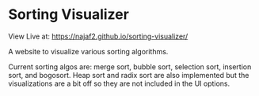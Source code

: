 # Sorting Visualizer

View Live at: https://najaf2.github.io/sorting-visualizer/

A website to visualize various sorting algorithms.

Current sorting algos are: merge sort, bubble sort, selection sort, insertion sort, and bogosort. Heap sort and radix sort are also implemented but the visualizations are a bit off so they are not included in the UI options.



